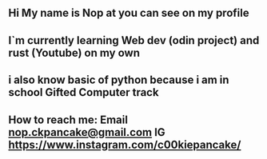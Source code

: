 ## Hi My name is Nop at you can see on my profile
## I`m currently learning Web dev (odin project) and rust (Youtube) on my own 
## i also know basic of python because i am in school Gifted Computer track
## How to reach me: Email nop.ckpancake@gmail.com IG https://www.instagram.com/c00kiepancake/
<!--
**CKpancake/CKpancake** is a ✨ _special_ ✨ repository because its `README.md` (this file) appears on your GitHub profile.

Here are some ideas to get you started:

- 🔭 I’m currently working on ...
- 🌱 I’m currently learning ...
- 👯 I’m looking to collaborate on ...
- 🤔 I’m looking for help with ...
- 💬 Ask me about ...
- 📫 How to reach me: ...
- 😄 Pronouns: ...
- ⚡ Fun fact: ...
-->
